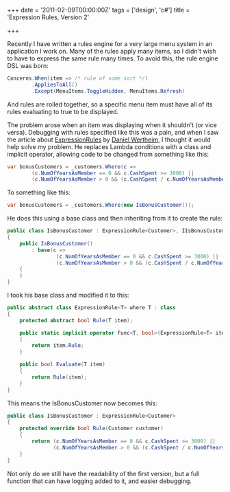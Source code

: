+++
date = '2011-02-09T00:00:00Z'
tags = ['design', 'c#']
title = 'Expression Rules, Version 2'

+++

Recently I have written a rules engine for a very large menu system in an application I work on.  Many of the rules apply many items, so I didn't wish to have to express the same rule many times.  To avoid this, the rule engine DSL was born:

```csharp
Concerns.When(item => /* rule of some sort */)
		.AppliesToAll()
		.Except(MenuItems.ToggleHidden, MenuItems.Refresh)
```

And rules are rolled together, so a specific menu item must have all of its rules evaluating to true to be displayed.

The problem arose when an item was displaying when it shouldn't (or vice versa).  Debugging with rules specified like this was a pain, and when I saw the article about [ExpressionRules][2] by [Daniel Wertheim][1], I thought it would help solve my problem.  He replaces Lambda conditions with a class and implicit operator, allowing code to be changed from something like this:

```csharp
var bonusCustomers = _customers.Where(c =>
		(c.NumOfYearsAsMember == 0 && c.CashSpent >= 3000) ||
		(c.NumOfYearsAsMember > 0 && (c.CashSpent / c.NumOfYearsAsMember) >= 5000));
```

To something like this:

```csharp
var bonusCustomers = _customers.Where(new IsBonusCustomer());
```

He does this using a base class and then inheriting from it to create the rule:

```csharp
public class IsBonusCustomer : ExpressionRule<Customer>, IIsBonusCustomer
{
	public IsBonusCustomer()
		: base(c =>
				(c.NumOfYearsAsMember == 0 && c.CashSpent >= 3000) ||
				(c.NumOfYearsAsMember > 0 && (c.CashSpent / c.NumOfYearsAsMember) >= 5000))
	{
	}
}
```

I took his base class and modified it to this:

```csharp
public abstract class ExpressionRule<T> where T : class
{
	protected abstract bool Rule(T item);

	public static implicit operator Func<T, bool>(ExpressionRule<T> item)
	{
		return item.Rule;
	}

	public bool Evaluate(T item)
	{
		return Rule(item);
	}
}
```

This means the IsBonusCustomer now becomes this:

```csharp
public class IsBonusCustomer : ExpressionRule<Customer>
{
	protected override bool Rule(Customer customer)
	{
		return (c.NumOfYearsAsMember == 0 && c.CashSpent >= 3000) ||
			   (c.NumOfYearsAsMember > 0 && (c.CashSpent / c.NumOfYearsAsMember) >= 5000)
	}
}
```

Not only do we still have the readability of the first version, but a full function that can have logging added to it, and easier debugging.

[1]: http://daniel.wertheim.se/
[2]: http://daniel.wertheim.se/2011/02/07/c-clean-up-your-linq-queries-and-lambda-expressions/
